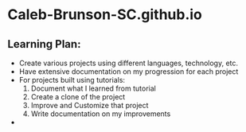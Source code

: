 # Caleb-Brunson-SC.github.io

## Learning Plan:
- Create various projects using different languages, technology, etc.
- Have extensive documentation on my progression for each project
- For projects built using tutorials:
  1) Document what I learned from tutorial
  2) Create a clone of the project
  3) Improve and Customize that project
  4) Write documentation on my improvements
-
 
